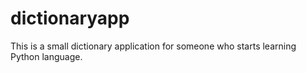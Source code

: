 # dictionaryapp

This is a small dictionary application for someone who starts learning Python language.
